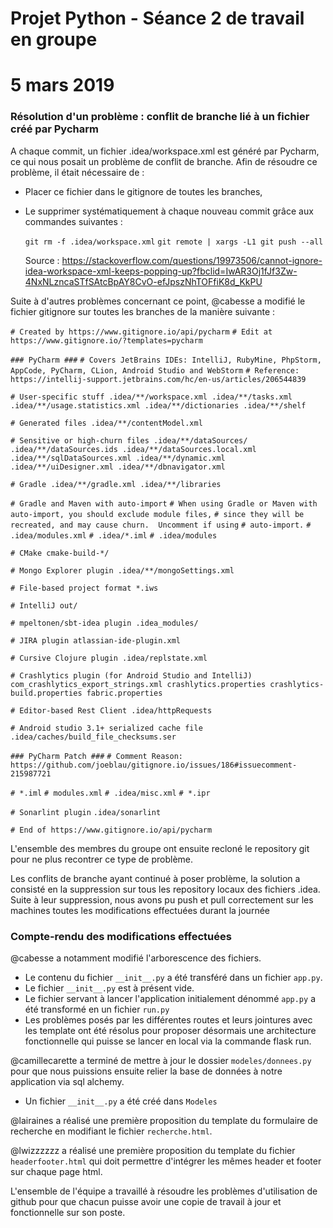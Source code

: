 # Projet Python - Séance 2 de travail en groupe
# 5 mars 2019

### Résolution d'un problème : conflit de branche lié à un fichier créé par Pycharm

A chaque commit, un fichier .idea/workspace.xml est généré par Pycharm, ce qui nous posait un problème de conflit de branche.
Afin de résoudre ce problème, il était nécessaire de :
* Placer ce fichier dans le gitignore de toutes les branches,
* Le supprimer systématiquement à chaque nouveau commit grâce aux commandes suivantes :

  `git rm -f .idea/workspace.xml`
  `git remote | xargs -L1 git push --all`
  
  Source : https://stackoverflow.com/questions/19973506/cannot-ignore-idea-workspace-xml-keeps-popping-up?fbclid=IwAR3Oj1fJf3Zw-4NxNLzncaSTfSAtcBpAY8CvO-efJpszNhTOFfiK8d_KkPU
  

Suite à d'autres problèmes concernant ce point, @cabesse a modifié le fichier gitignore sur toutes les branches de la manière suivante :

`# Created by https://www.gitignore.io/api/pycharm`
`# Edit at https://www.gitignore.io/?templates=pycharm`

`### PyCharm ###`
`# Covers JetBrains IDEs: IntelliJ, RubyMine, PhpStorm, AppCode, PyCharm, CLion, Android Studio and WebStorm`
`# Reference: https://intellij-support.jetbrains.com/hc/en-us/articles/206544839`

`# User-specific stuff
.idea/**/workspace.xml
.idea/**/tasks.xml
.idea/**/usage.statistics.xml
.idea/**/dictionaries
.idea/**/shelf`

`# Generated files
.idea/**/contentModel.xml`

`# Sensitive or high-churn files
.idea/**/dataSources/
.idea/**/dataSources.ids
.idea/**/dataSources.local.xml
.idea/**/sqlDataSources.xml
.idea/**/dynamic.xml
.idea/**/uiDesigner.xml
.idea/**/dbnavigator.xml`

`# Gradle
.idea/**/gradle.xml
.idea/**/libraries`

`# Gradle and Maven with auto-import`
`# When using Gradle or Maven with auto-import, you should exclude module files,`
`# since they will be recreated, and may cause churn.  Uncomment if using`
`# auto-import.`
`# .idea/modules.xml`
`# .idea/*.iml`
`# .idea/modules`

`# CMake
cmake-build-*/`

`# Mongo Explorer plugin
.idea/**/mongoSettings.xml`

`# File-based project format
*.iws`

`# IntelliJ
out/`

`# mpeltonen/sbt-idea plugin
.idea_modules/`

`# JIRA plugin
atlassian-ide-plugin.xml`

`# Cursive Clojure plugin
.idea/replstate.xml`

`# Crashlytics plugin (for Android Studio and IntelliJ)
com_crashlytics_export_strings.xml
crashlytics.properties
crashlytics-build.properties
fabric.properties`

`# Editor-based Rest Client
.idea/httpRequests`

`# Android studio 3.1+ serialized cache file
.idea/caches/build_file_checksums.ser`

`### PyCharm Patch ###`
`# Comment Reason: https://github.com/joeblau/gitignore.io/issues/186#issuecomment-215987721`

`# *.iml`
`# modules.xml`
`# .idea/misc.xml`
`# *.ipr`

`# Sonarlint plugin`
`.idea/sonarlint`

`# End of https://www.gitignore.io/api/pycharm`

L'ensemble des membres du groupe ont ensuite recloné le repository git pour ne plus recontrer ce type de problème.

Les conflits de branche ayant continué à poser problème, la solution a consisté en la suppression sur tous les repository locaux des fichiers .idea. Suite à leur suppression, nous avons pu push et pull correctement sur les machines toutes les modifications effectuées durant la journée

### Compte-rendu des modifications effectuées

@cabesse a notamment modifié l'arborescence des fichiers.
* Le contenu du fichier `__init__.py` a été transféré dans un fichier `app.py`.
* Le fichier `__init__.py` est à présent vide.
* Le fichier servant à lancer l'application initialement dénommé `app.py` a été transformé en un fichier `run.py`
* Les problèmes posés par les différentes routes et leurs jointures avec les template ont été résolus pour proposer désormais une architecture fonctionnelle qui puisse se lancer en local via la commande flask run.


@camillecarette a terminé de mettre à jour le dossier `modeles/donnees.py` pour que nous puissions ensuite relier la base de données à notre application via sql alchemy.
* Un fichier `__init__.py` a été créé dans `Modeles`

@lairaines a réalisé une première proposition du template du formulaire de recherche en modifiant le fichier `recherche.html`.

@lwizzzzzz a réalisé une première proposition du template du fichier `headerfooter.html` qui doit permettre d'intégrer les mêmes header et footer sur chaque page html.

L'ensemble de l'équipe a travaillé à résoudre les problèmes d'utilisation de github pour que chacun puisse avoir une copie de travail à jour et fonctionnelle sur son poste.
